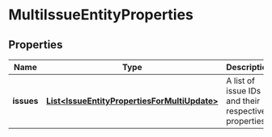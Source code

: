# MultiIssueEntityProperties

## Properties
Name | Type | Description | Notes
------------ | ------------- | ------------- | -------------
**issues** | [**List&lt;IssueEntityPropertiesForMultiUpdate&gt;**](IssueEntityPropertiesForMultiUpdate.md) | A list of issue IDs and their respective properties. |  [optional]
